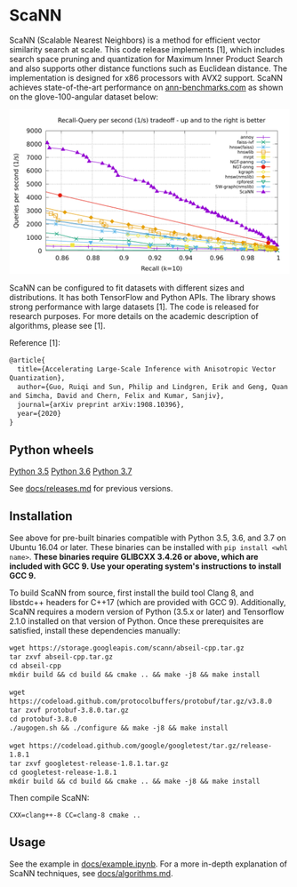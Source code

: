 # ScaNN

ScaNN (Scalable Nearest Neighbors) is a method for efficient vector similarity
search at scale. This code release implements [1], which includes search space
pruning and quantization for Maximum Inner Product Search and also supports
other distance functions such as Euclidean distance. The implementation is
designed for x86 processors with AVX2 support. ScaNN achieves state-of-the-art
performance on [ann-benchmarks.com](http://ann-benchmarks.com) as shown on the
glove-100-angular dataset below:

![glove-100-angular](docs/glove_bench.png)

ScaNN can be configured to fit datasets with different sizes and distributions.
It has both TensorFlow and Python APIs. The library shows strong performance
with large datasets [1]. The code is released for research purposes. For more
details on the academic description of algorithms, please see [1].

Reference [1]:
```
@article{
  title={Accelerating Large-Scale Inference with Anisotropic Vector Quantization},
  author={Guo, Ruiqi and Sun, Philip and Lindgren, Erik and Geng, Quan and Simcha, David and Chern, Felix and Kumar, Sanjiv},
  journal={arXiv preprint arXiv:1908.10396},
  year={2020}
}
```

## Python wheels

[Python 3.5](https://storage.googleapis.com/scann/releases/1.0.0/scann-1.0.0-cp35-cp35m-linux_x86_64.whl)
[Python 3.6](https://storage.googleapis.com/scann/releases/1.0.0/scann-1.0.0-cp36-cp36m-linux_x86_64.whl)
[Python 3.7](https://storage.googleapis.com/scann/releases/1.0.0/scann-1.0.0-cp37-cp37m-linux_x86_64.whl)

See [docs/releases.md](docs/releases.md) for previous versions.

## Installation

See above for pre-built binaries compatible with Python 3.5, 3.6, and 3.7 on
Ubuntu 16.04 or later. These binaries can be installed with `pip install <whl
name>`. **These binaries require GLIBCXX 3.4.26 or above, which are included
with GCC 9. Use your operating system's instructions to install GCC 9.**

To build ScaNN from source, first install the build tool Clang 8, and libstdc++ headers for C++17 (which
are provided with GCC 9). Additionally, ScaNN requires a modern version of
Python (3.5.x or later) and Tensorflow 2.1.0 installed on that version of
Python. Once these prerequisites are satisfied, install these dependencies manually:

```
wget https://storage.googleapis.com/scann/abseil-cpp.tar.gz
tar zxvf abseil-cpp.tar.gz
cd abseil-cpp
mkdir build && cd build && cmake .. && make -j8 && make install

wget https://codeload.github.com/protocolbuffers/protobuf/tar.gz/v3.8.0
tar zxvf protobuf-3.8.0.tar.gz
cd protobuf-3.8.0
./augogen.sh && ./configure && make -j8 && make install

wget https://codeload.github.com/google/googletest/tar.gz/release-1.8.1
tar zxvf googletest-release-1.8.1.tar.gz
cd googletest-release-1.8.1
mkdir build && cd build && cmake .. && make -j8 && make install

```

Then compile ScaNN:

```
CXX=clang++-8 CC=clang-8 cmake ..
```

## Usage

See the example in [docs/example.ipynb](docs/example.ipynb). For a more in-depth
explanation of ScaNN techniques, see [docs/algorithms.md](docs/algorithms.md).
